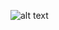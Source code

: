 ![alt text](https://github.com/Zetluis/R_Tidytuesday/blob/master/W41_NCAA_women_basketball/Team_position.png)
